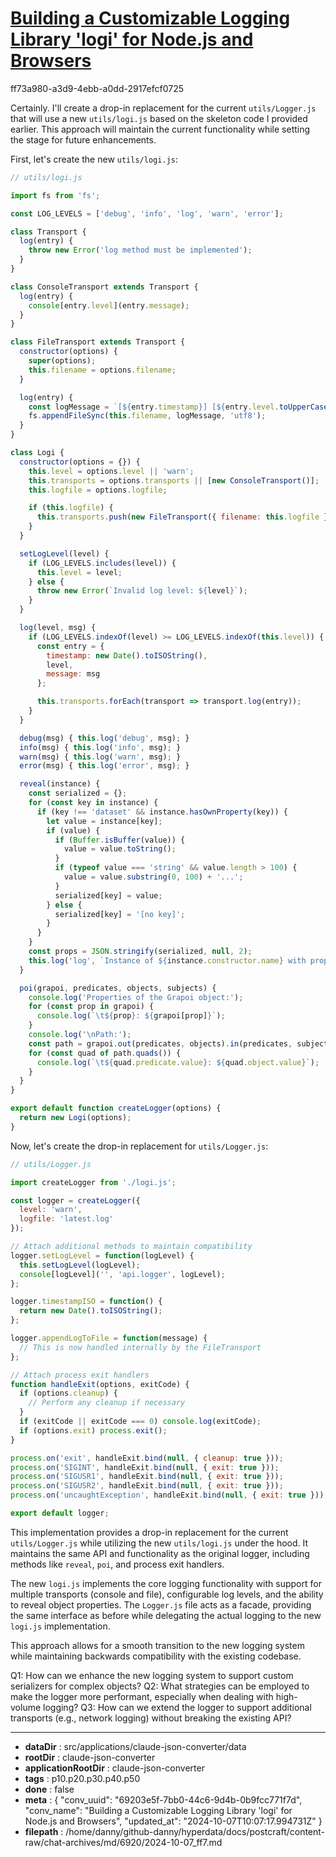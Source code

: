 # [Building a Customizable Logging Library 'logi' for Node.js and Browsers](https://claude.ai/chat/69203e5f-7bb0-44c6-9d4b-0b9fcc771f7d)

ff73a980-a3d9-4ebb-a0dd-2917efcf0725

 Certainly. I'll create a drop-in replacement for the current `utils/Logger.js` that will use a new `utils/logi.js` based on the skeleton code I provided earlier. This approach will maintain the current functionality while setting the stage for future enhancements.

First, let's create the new `utils/logi.js`:

```javascript
// utils/logi.js

import fs from 'fs';

const LOG_LEVELS = ['debug', 'info', 'log', 'warn', 'error'];

class Transport {
  log(entry) {
    throw new Error('log method must be implemented');
  }
}

class ConsoleTransport extends Transport {
  log(entry) {
    console[entry.level](entry.message);
  }
}

class FileTransport extends Transport {
  constructor(options) {
    super(options);
    this.filename = options.filename;
  }

  log(entry) {
    const logMessage = `[${entry.timestamp}] [${entry.level.toUpperCase()}] - ${entry.message}\n`;
    fs.appendFileSync(this.filename, logMessage, 'utf8');
  }
}

class Logi {
  constructor(options = {}) {
    this.level = options.level || 'warn';
    this.transports = options.transports || [new ConsoleTransport()];
    this.logfile = options.logfile;

    if (this.logfile) {
      this.transports.push(new FileTransport({ filename: this.logfile }));
    }
  }

  setLogLevel(level) {
    if (LOG_LEVELS.includes(level)) {
      this.level = level;
    } else {
      throw new Error(`Invalid log level: ${level}`);
    }
  }

  log(level, msg) {
    if (LOG_LEVELS.indexOf(level) >= LOG_LEVELS.indexOf(this.level)) {
      const entry = {
        timestamp: new Date().toISOString(),
        level,
        message: msg
      };

      this.transports.forEach(transport => transport.log(entry));
    }
  }

  debug(msg) { this.log('debug', msg); }
  info(msg) { this.log('info', msg); }
  warn(msg) { this.log('warn', msg); }
  error(msg) { this.log('error', msg); }

  reveal(instance) {
    const serialized = {};
    for (const key in instance) {
      if (key !== 'dataset' && instance.hasOwnProperty(key)) {
        let value = instance[key];
        if (value) {
          if (Buffer.isBuffer(value)) {
            value = value.toString();
          }
          if (typeof value === 'string' && value.length > 100) {
            value = value.substring(0, 100) + '...';
          }
          serialized[key] = value;
        } else {
          serialized[key] = '[no key]';
        }
      }
    }
    const props = JSON.stringify(serialized, null, 2);
    this.log('log', `Instance of ${instance.constructor.name} with properties - \n${props}`);
  }

  poi(grapoi, predicates, objects, subjects) {
    console.log('Properties of the Grapoi object:');
    for (const prop in grapoi) {
      console.log(`\t${prop}: ${grapoi[prop]}`);
    }
    console.log('\nPath:');
    const path = grapoi.out(predicates, objects).in(predicates, subjects);
    for (const quad of path.quads()) {
      console.log(`\t${quad.predicate.value}: ${quad.object.value}`);
    }
  }
}

export default function createLogger(options) {
  return new Logi(options);
}
```

Now, let's create the drop-in replacement for `utils/Logger.js`:

```javascript
// utils/Logger.js

import createLogger from './logi.js';

const logger = createLogger({
  level: 'warn',
  logfile: 'latest.log'
});

// Attach additional methods to maintain compatibility
logger.setLogLevel = function(logLevel) {
  this.setLogLevel(logLevel);
  console[logLevel]('', 'api.logger', logLevel);
};

logger.timestampISO = function() {
  return new Date().toISOString();
};

logger.appendLogToFile = function(message) {
  // This is now handled internally by the FileTransport
};

// Attach process exit handlers
function handleExit(options, exitCode) {
  if (options.cleanup) {
    // Perform any cleanup if necessary
  }
  if (exitCode || exitCode === 0) console.log(exitCode);
  if (options.exit) process.exit();
}

process.on('exit', handleExit.bind(null, { cleanup: true }));
process.on('SIGINT', handleExit.bind(null, { exit: true }));
process.on('SIGUSR1', handleExit.bind(null, { exit: true }));
process.on('SIGUSR2', handleExit.bind(null, { exit: true }));
process.on('uncaughtException', handleExit.bind(null, { exit: true }));

export default logger;
```

This implementation provides a drop-in replacement for the current `utils/Logger.js` while utilizing the new `utils/logi.js` under the hood. It maintains the same API and functionality as the original logger, including methods like `reveal`, `poi`, and process exit handlers.

The new `logi.js` implements the core logging functionality with support for multiple transports (console and file), configurable log levels, and the ability to reveal object properties. The `Logger.js` file acts as a facade, providing the same interface as before while delegating the actual logging to the new `logi.js` implementation.

This approach allows for a smooth transition to the new logging system while maintaining backwards compatibility with the existing codebase.

Q1: How can we enhance the new logging system to support custom serializers for complex objects?
Q2: What strategies can be employed to make the logger more performant, especially when dealing with high-volume logging?
Q3: How can we extend the logger to support additional transports (e.g., network logging) without breaking the existing API?

---

* **dataDir** : src/applications/claude-json-converter/data
* **rootDir** : claude-json-converter
* **applicationRootDir** : claude-json-converter
* **tags** : p10.p20.p30.p40.p50
* **done** : false
* **meta** : {
  "conv_uuid": "69203e5f-7bb0-44c6-9d4b-0b9fcc771f7d",
  "conv_name": "Building a Customizable Logging Library 'logi' for Node.js and Browsers",
  "updated_at": "2024-10-07T10:07:17.994731Z"
}
* **filepath** : /home/danny/github-danny/hyperdata/docs/postcraft/content-raw/chat-archives/md/6920/2024-10-07_ff7.md